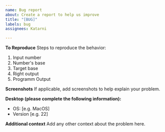 ```yaml
---
name: Bug report
about: Create a report to help us improve
title: "[BUG]"
labels: bug
assignees: Katarni

---
```


**To Reproduce**
Steps to reproduce the behavior:
1. Input number
2. Number's base
3. Target base
4. Right output
5. Programm Output

**Screenshots**
If applicable, add screenshots to help explain your problem.

**Desktop (please complete the following information):**
 - OS: [e.g. MacOS]
 - Version [e.g. 22]

**Additional context**
Add any other context about the problem here.
